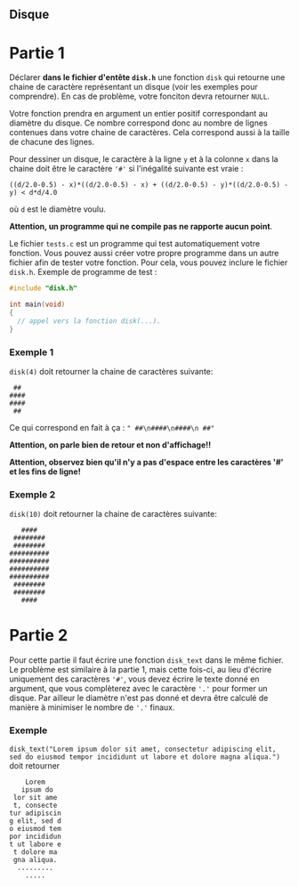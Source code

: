 ## Disque

# Partie 1

Déclarer **dans le fichier d'entête `disk.h`** une fonction `disk` qui retourne une 
chaine de caractère représentant un disque (voir les exemples pour comprendre).
En cas de problème, votre fonciton devra retourner `NULL`.

Votre fonction prendra en argument un entier positif correspondant au diamètre du disque.
Ce nombre correspond donc au nombre de lignes contenues dans votre chaine de caractères. Cela correspond aussi à la taille de chacune des lignes.

Pour dessiner un disque, le caractère à la ligne `y` et à la colonne `x` dans la chaine doit être
le caractère `'#'` si l'inégalité suivante est vraie : 
```
((d/2.0-0.5) - x)*((d/2.0-0.5) - x) + ((d/2.0-0.5) - y)*((d/2.0-0.5) - y) < d*d/4.0
```
où `d` est le diamètre voulu.

**Attention, un programme qui ne compile pas ne rapporte aucun point**.

Le fichier `tests.c` est un programme qui test automatiquement votre fonction.
Vous pouvez aussi créer votre propre programme dans un autre fichier afin de tester votre fonction.
Pour cela, vous pouvez inclure le fichier `disk.h`.
Exemple de programme de test :

```C
#include "disk.h"

int main(void)
{
  // appel vers la fonction disk(...).
}
```

### Exemple 1

`disk(4)` doit retourner la chaine de caractères suivante:
```
 ##
####
####
 ##
```
Ce qui correspond en fait à ça : `" ##\n####\n####\n ##"`

**Attention, on parle bien de retour et non d'affichage!!**

**Attention, observez bien qu'il n'y a pas d'espace entre les caractères '#' et les fins de ligne!**


### Exemple 2

`disk(10)` doit retourner la chaine de caractères suivante:
```
   ####
 ########
 ########
##########
##########
##########
##########
 ########
 ########
   ####
```

# Partie 2

Pour cette partie il faut écrire une fonction `disk_text` dans le même fichier. 
Le problème est similaire à la partie 1, mais cette fois-ci, 
au lieu d'écrire uniquement des caractères `'#'`, 
vous devez écrire le texte donné en argument, que vous complèterez avec le caractère `'.'` pour
former un disque.
Par ailleur le diamètre n'est pas donné et devra être calculé de manière à minimiser le nombre 
de `'.'` finaux.

### Exemple

`disk_text("Lorem ipsum dolor sit amet, consectetur adipiscing elit, sed do eiusmod tempor incididunt ut labore et dolore magna aliqua.")` doit retourner 

```
    Lorem
   ipsum do
 lor sit ame
 t, consecte
tur adipiscin
g elit, sed d
o eiusmod tem
por incididun
t ut labore e
 t dolore ma
 gna aliqua.
  .........
    .....
```

